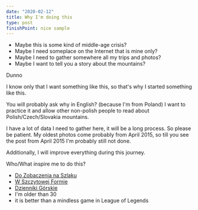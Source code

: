 ```yaml
---
date: "2020-02-12"
title: Why I'm doing this
type: post
finishPoint: nice sample
---
```


- Maybe this is some kind of middle-age crisis?
- Maybe I need someplace on the Internet that is mine only?
- Maybe I need to gather somewhere all my trips and photos?
- Maybe I want to tell you a story about the mountains?

Dunno

I know only that I want something like this, so that's why I started something like this.

You will probably ask why in English? (because I'm from Poland)
I want to practice it and allow other non-polish people to read about Polish/Czech/Slovakia mountains.

I have a lot of data I need to gather here, it will be a long process. So please be patient. My oldest photos come probably from April 2015, so till you see the post from April 2015 I'm probably still not done.

Additionally, I will improve everything during this journey.

Who/What inspire me to do this?
- [Do Zobaczenia na Szlaku](https://www.facebook.com/dozobaczenianaszlaku/)
- [W Szczytowej Formie](http://wszczytowejformie.pl/)
- [Dzienniki Górskie](https://www.facebook.com/dziennikig)
- I'm older than 30
- it is better than a mindless game in League of Legends